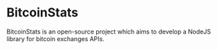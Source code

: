 # BitcoinStats
BitcoinStats is an open-source project which aims to develop a NodeJS library for bitcoin exchanges APIs.
